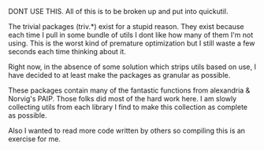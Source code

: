 DONT USE THIS. All of this is to be broken up and put into quickutil.

The trivial packages (triv.*) exist for a stupid reason. They exist because each time I pull in some bundle of utils I dont like how many of them I'm not using. This is the worst kind of premature optimization but I still waste a few seconds each time thinking about it. 

Right now, in the absence of some solution which strips utils based on use, I have decided to at least make the packages as granular as possible.

These packages contain many of the fantastic functions from alexandria & Norvig's PAIP. Those folks did most of the hard work here.
I am slowly collecting utils from each library I find to make this collection as complete as possible.

Also I wanted to read more code written by others so compiling this is an exercise for me.